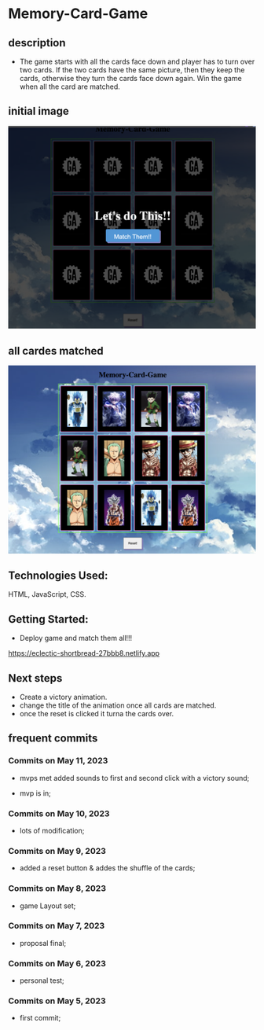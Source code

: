 # Memory-Card-Game


## description

- The game starts with all the cards face down and player has to turn over two cards. If the two cards have the same picture, then they keep the cards, otherwise they turn the cards face down again. Win the game when all the card are matched.

## initial image


![](images/memory-game-card.png)

## all cardes matched 

![](images/victory-image.png)


 ## Technologies Used:

 HTML, JavaScript, CSS.


 ## Getting Started: 
  - Deploy game and match them all!!!


 https://eclectic-shortbread-27bbb8.netlify.app

 ## Next steps

 - Create a victory animation.
 - change the title of the animation once all cards are matched.
 - once the reset is clicked it turna the cards over.

 ## frequent commits
### Commits on May 11, 2023

- mvps met added sounds to first and second click with a victory sound;

 - mvp is in;

 ### Commits on May 10, 2023

- lots of modification;

### Commits on May 9, 2023

- added a reset button & addes the shuffle of the cards;

### Commits on May 8, 2023

- game Layout set;

### Commits on May 7, 2023

- proposal final;
 
### Commits on May 6, 2023

- personal test;
 
### Commits on May 5, 2023

 - first commit;



